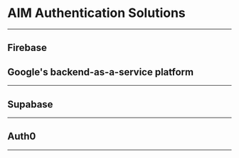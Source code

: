 # AIM Authentication Solutions
---
## Firebase
Google's backend-as-a-service platform
--

---
## Supabase
---
## Auth0
---
